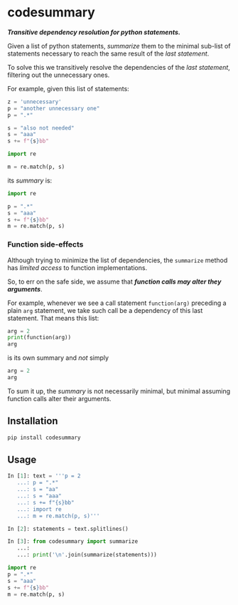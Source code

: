 # codesummary

***Transitive dependency resolution for python statements.***

Given a list of python statements, *summarize* them to the minimal sub-list of statements necessary to reach the same result of the *last statement*.

To solve this we transitively resolve the dependencies of the *last statement*, filtering out the unnecessary ones.

For example, given this list of statements:

```python
z = 'unnecessary'
p = "another unnecessary one"
p = ".*"

s = "also not needed"
s = "aaa"
s += f"{s}bb"

import re

m = re.match(p, s)
```

its *summary* is:

```python
import re

p = ".*"
s = "aaa"
s += f"{s}bb"
m = re.match(p, s)
```

### Function side-effects

Although trying to minimize the list of dependencies, the `summarize` method has *limited access* to function implementations.

So, to err on the safe side, we assume that
***function calls may alter they arguments***.

For example, whenever we see a call statement `function(arg)` preceding a plain `arg` statement, we take such call be a dependency of this last statement.  That means this list:

```python
arg = 2
print(function(arg))
arg
```
is its own summary and *not* simply
```python
arg = 2
arg
```
To sum it up, the *summary* is not necessarily minimal, but minimal assuming function calls alter their arguments.

## Installation

```bash
pip install codesummary
```

## Usage

```python
In [1]: text = '''p = 2
   ...: p = ".*"
   ...: s = "aa"
   ...: s = "aaa"
   ...: s += f"{s}bb"
   ...: import re
   ...: m = re.match(p, s)'''

In [2]: statements = text.splitlines()

In [3]: from codesummary import summarize
   ...:
   ...: print('\n'.join(summarize(statements)))

import re
p = ".*"
s = "aaa"
s += f"{s}bb"
m = re.match(p, s)
```
